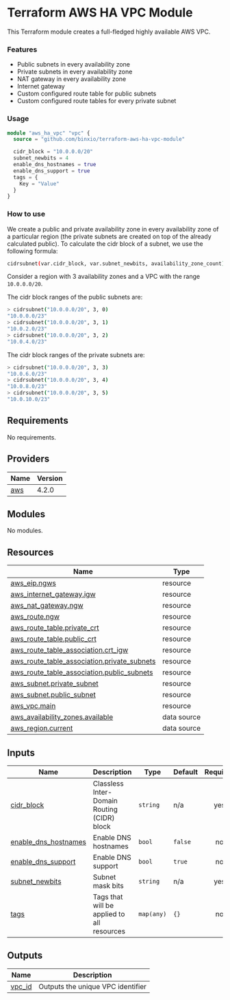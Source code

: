 # Terraform AWS HA VPC Module

This Terraform module creates a full-fledged highly available AWS VPC.

### Features

- Public subnets in every availability zone
- Private subnets in every availability zone
- NAT gateway in every availability zone
- Internet gateway
- Custom configured route table for public subnets
- Custom configured route tables for every private subnet

### Usage

```terraform
module "aws_ha_vpc" "vpc" {
  source = "github.com/binxio/terraform-aws-ha-vpc-module"

  cidr_block = "10.0.0.0/20"
  subnet_newbits = 4
  enable_dns_hostnames = true
  enable_dns_support = true
  tags = {
    Key = "Value"
  }
}
```

### How to use

We create a public and private availability zone in every availability zone of a particular region (the private subnets are created on top of the already calculated public). To calculate the cidr block of a subnet, we use the following formula:

```sh
cidrsubnet(var.cidr_block, var.subnet_newbits, availability_zone_count)
```

Consider a region with 3 availability zones and a VPC with the range `10.0.0.0/20`.

The cidr block ranges of the public subnets are: 
```sh
> cidrsubnet("10.0.0.0/20", 3, 0)
"10.0.0.0/23"
> cidrsubnet("10.0.0.0/20", 3, 1)
"10.0.2.0/23"
> cidrsubnet("10.0.0.0/20", 3, 2)
"10.0.4.0/23"
```

The cidr block ranges of the private subnets are: 
```sh
> cidrsubnet("10.0.0.0/20", 3, 3)
"10.0.6.0/23"
> cidrsubnet("10.0.0.0/20", 3, 4)
"10.0.8.0/23"
> cidrsubnet("10.0.0.0/20", 3, 5)
"10.0.10.0/23"
```

<!-- BEGINNING OF PRE-COMMIT-TERRAFORM DOCS HOOK -->
## Requirements

No requirements.

## Providers

| Name | Version |
|------|---------|
| <a name="provider_aws"></a> [aws](#provider\_aws) | 4.2.0 |

## Modules

No modules.

## Resources

| Name | Type |
|------|------|
| [aws_eip.ngws](https://registry.terraform.io/providers/hashicorp/aws/latest/docs/resources/eip) | resource |
| [aws_internet_gateway.igw](https://registry.terraform.io/providers/hashicorp/aws/latest/docs/resources/internet_gateway) | resource |
| [aws_nat_gateway.ngw](https://registry.terraform.io/providers/hashicorp/aws/latest/docs/resources/nat_gateway) | resource |
| [aws_route.ngw](https://registry.terraform.io/providers/hashicorp/aws/latest/docs/resources/route) | resource |
| [aws_route_table.private_crt](https://registry.terraform.io/providers/hashicorp/aws/latest/docs/resources/route_table) | resource |
| [aws_route_table.public_crt](https://registry.terraform.io/providers/hashicorp/aws/latest/docs/resources/route_table) | resource |
| [aws_route_table_association.crt_igw](https://registry.terraform.io/providers/hashicorp/aws/latest/docs/resources/route_table_association) | resource |
| [aws_route_table_association.private_subnets](https://registry.terraform.io/providers/hashicorp/aws/latest/docs/resources/route_table_association) | resource |
| [aws_route_table_association.public_subnets](https://registry.terraform.io/providers/hashicorp/aws/latest/docs/resources/route_table_association) | resource |
| [aws_subnet.private_subnet](https://registry.terraform.io/providers/hashicorp/aws/latest/docs/resources/subnet) | resource |
| [aws_subnet.public_subnet](https://registry.terraform.io/providers/hashicorp/aws/latest/docs/resources/subnet) | resource |
| [aws_vpc.main](https://registry.terraform.io/providers/hashicorp/aws/latest/docs/resources/vpc) | resource |
| [aws_availability_zones.available](https://registry.terraform.io/providers/hashicorp/aws/latest/docs/data-sources/availability_zones) | data source |
| [aws_region.current](https://registry.terraform.io/providers/hashicorp/aws/latest/docs/data-sources/region) | data source |

## Inputs

| Name | Description | Type | Default | Required |
|------|-------------|------|---------|:--------:|
| <a name="input_cidr_block"></a> [cidr\_block](#input\_cidr\_block) | Classless Inter-Domain Routing (CIDR) block | `string` | n/a | yes |
| <a name="input_enable_dns_hostnames"></a> [enable\_dns\_hostnames](#input\_enable\_dns\_hostnames) | Enable DNS hostnames | `bool` | `false` | no |
| <a name="input_enable_dns_support"></a> [enable\_dns\_support](#input\_enable\_dns\_support) | Enable DNS support | `bool` | `true` | no |
| <a name="input_subnet_newbits"></a> [subnet\_newbits](#input\_subnet\_newbits) | Subnet mask bits | `string` | n/a | yes |
| <a name="input_tags"></a> [tags](#input\_tags) | Tags that will be applied to all resources | `map(any)` | `{}` | no |

## Outputs

| Name | Description |
|------|-------------|
| <a name="output_vpc_id"></a> [vpc\_id](#output\_vpc\_id) | Outputs the unique VPC identifier |
<!-- END OF PRE-COMMIT-TERRAFORM DOCS HOOK -->